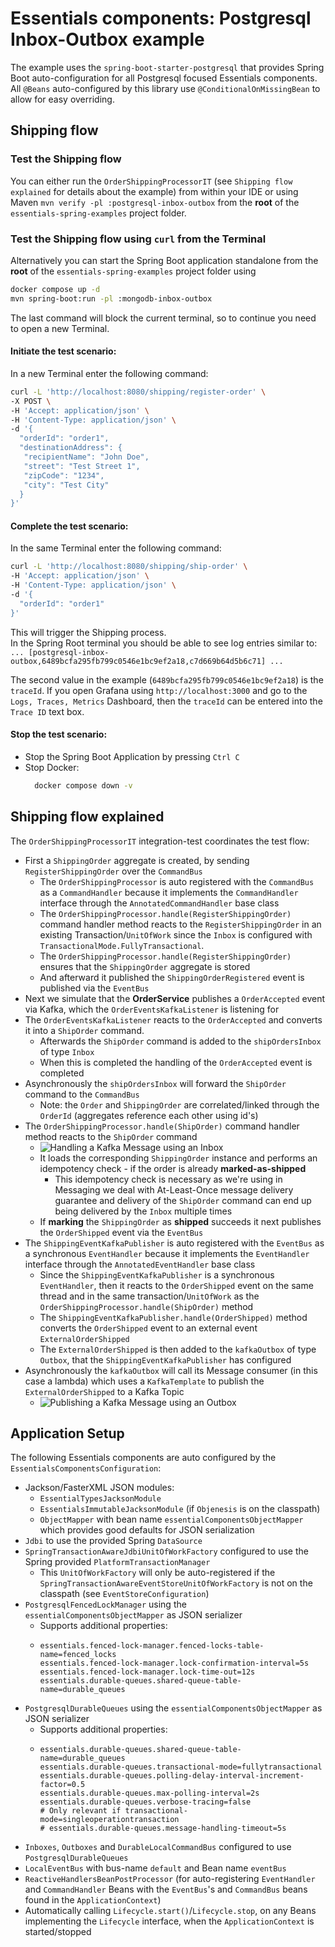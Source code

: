 # Essentials components: Postgresql Inbox-Outbox example

The example uses the `spring-boot-starter-postgresql` that provides Spring Boot auto-configuration for all Postgresql focused Essentials components.  
All `@Beans` auto-configured by this library use `@ConditionalOnMissingBean` to allow for easy overriding.

## Shipping flow

### Test the Shipping flow
You can either run the `OrderShippingProcessorIT` (see `Shipping flow explained` for details about the example) 
from within your IDE or using Maven `mvn verify -pl :postgresql-inbox-outbox` from the **root** of the `essentials-spring-examples` project folder.  

### Test the Shipping flow using `curl` from the Terminal
Alternatively you can start the Spring Boot application standalone from the **root** of the `essentials-spring-examples` project folder using
```bash
docker compose up -d
mvn spring-boot:run -pl :mongodb-inbox-outbox
```

The last command will block the current terminal, so to continue you need to open a new Terminal.

#### Initiate the test scenario:
In a new Terminal enter the following command:
```bash
curl -L 'http://localhost:8080/shipping/register-order' \ 
-X POST \
-H 'Accept: application/json' \
-H 'Content-Type: application/json' \
-d '{
  "orderId": "order1",
  "destinationAddress": {
   "recipientName": "John Doe",
   "street": "Test Street 1",
   "zipCode": "1234",
   "city": "Test City"
  }
}'
```
#### Complete the test scenario: 
In the same Terminal enter the following command:
```bash
curl -L 'http://localhost:8080/shipping/ship-order' \ 
-H 'Accept: application/json' \
-H 'Content-Type: application/json' \
-d '{
  "orderId": "order1"
}'
```

This will trigger the Shipping process.   
In the Spring Root terminal you should be able to see log entries similar to:
`... [postgresql-inbox-outbox,6489bcfa295fb799c0546e1bc9ef2a18,c7d669b64d5b6c71] ...`

The second value in the example (`6489bcfa295fb799c0546e1bc9ef2a18`) is the `traceId`.
If you open Grafana using `http://localhost:3000` and go to the `Logs, Traces, Metrics` Dashboard,
then the `traceId` can be entered into the `Trace ID` text box.

#### Stop the test scenario:
- Stop the Spring Boot Application by pressing `Ctrl C`
- Stop Docker: 
  ```bash
    docker compose down -v
  ```

## Shipping flow explained
The `OrderShippingProcessorIT` integration-test coordinates the test flow:
- First a `ShippingOrder` aggregate is created, by sending `RegisterShippingOrder` over the `CommandBus`
  - The `OrderShippingProcessor` is auto registered with the `CommandBus` as a `CommandHandler` because it implements the `CommandHandler` interface through the `AnnotatedCommandHandler` base class
  - The `OrderShippingProcessor.handle(RegisterShippingOrder)` command handler method reacts to the `RegisterShippingOrder` in an existing Transaction/`UnitOfWork`  since the `Inbox` is configured
    with `TransactionalMode.FullyTransactional`.
  - The `OrderShippingProcessor.handle(RegisterShippingOrder)` ensures that the `ShippingOrder` aggregate is stored
  - And afterward it published the `ShippingOrderRegistered` event is published via the `EventBus`
- Next we simulate that the **OrderService** publishes a `OrderAccepted` event via Kafka, which the `OrderEventsKafkaListener` is listening for
- The `OrderEventsKafkaListener` reacts to the `OrderAccepted` and converts it into a `ShipOrder` command.
  - Afterwards the `ShipOrder` command is added to the `shipOrdersInbox` of type `Inbox`
  - When this is completed the handling of the `OrderAccepted` event is completed
- Asynchronously the `shipOrdersInbox` will forward the `ShipOrder` command to the `CommandBus`
  - Note: the `Order` and `ShippingOrder` are correlated/linked through the `OrderId` (aggregates reference each other using id's)
- The `OrderShippingProcessor.handle(ShipOrder)` command handler method reacts to the `ShipOrder` command
  - ![Handling a Kafka Message using an Inbox](https://github.com/cloudcreate-dk/essentials-project/blob/main/components/foundation/images/inbox.png)
  - It loads the corresponding `ShippingOrder` instance and performs an idempotency check - if the order is already **marked-as-shipped**
    - This idempotency check is necessary as we're using in Messaging we deal with At-Least-Once message delivery guarantee and delivery of the `ShipOrder` command can end up
      being delivered by the `Inbox` multiple times
  - If **marking** the `ShippingOrder` as **shipped** succeeds it next publishes the `OrderShipped` event via the `EventBus`
- The `ShippingEventKafkaPublisher` is auto registered with the `EventBus` as a synchronous `EventHandler` because it implements the `EventHandler` interface through the `AnnotatedEventHandler` base class
  - Since the `ShippingEventKafkaPublisher` is a synchronous `EventHandler`, then it reacts to the `OrderShipped` event on the same thread and in the same transaction/`UnitOfWork` as the `OrderShippingProcessor.handle(ShipOrder)` method
  - The `ShippingEventKafkaPublisher.handle(OrderShipped)` method converts the `OrderShipped` event to an external event `ExternalOrderShipped`
  - The `ExternalOrderShipped` is then added to the `kafkaOutbox` of type `Outbox`, that the `ShippingEventKafkaPublisher` has configured
- Asynchronously the `kafkaOutbox` will call its Message consumer (in this case a lambda) which uses a `KafkaTemplate` to publish the `ExternalOrderShipped` to a Kafka Topic
  - ![Publishing a Kafka Message using an Outbox](https://github.com/cloudcreate-dk/essentials-project/blob/main/components/foundation/images/outbox.png)


## Application Setup
The following Essentials components are auto configured by the `EssentialsComponentsConfiguration`:
- Jackson/FasterXML JSON modules:
  - `EssentialTypesJacksonModule`
  - `EssentialsImmutableJacksonModule` (if `Objenesis` is on the classpath)
  - `ObjectMapper` with bean name `essentialComponentsObjectMapper` which provides good defaults for JSON serialization
- `Jdbi` to use the provided Spring `DataSource`
- `SpringTransactionAwareJdbiUnitOfWorkFactory` configured to use the Spring provided `PlatformTransactionManager`
  - This `UnitOfWorkFactory` will only be auto-registered if the `SpringTransactionAwareEventStoreUnitOfWorkFactory` is not on the classpath (see `EventStoreConfiguration`)
- `PostgresqlFencedLockManager` using the `essentialComponentsObjectMapper` as JSON serializer
  - Supports additional properties:
  - ```
    essentials.fenced-lock-manager.fenced-locks-table-name=fenced_locks
    essentials.fenced-lock-manager.lock-confirmation-interval=5s
    essentials.fenced-lock-manager.lock-time-out=12s
    essentials.durable-queues.shared-queue-table-name=durable_queues
    ```
- `PostgresqlDurableQueues` using the `essentialComponentsObjectMapper` as JSON serializer
  - Supports additional properties:
  - ```
    essentials.durable-queues.shared-queue-table-name=durable_queues
    essentials.durable-queues.transactional-mode=fullytransactional
    essentials.durable-queues.polling-delay-interval-increment-factor=0.5
    essentials.durable-queues.max-polling-interval=2s
    essentials.durable-queues.verbose-tracing=false
    # Only relevant if transactional-mode=singleoperationtransaction
    # essentials.durable-queues.message-handling-timeout=5s
    ```
- `Inboxes`, `Outboxes` and `DurableLocalCommandBus` configured to use `PostgresqlDurableQueues`
- `LocalEventBus` with bus-name `default` and Bean name `eventBus`
- `ReactiveHandlersBeanPostProcessor` (for auto-registering `EventHandler` and `CommandHandler` Beans with the `EventBus`'s and `CommandBus` beans found in the `ApplicationContext`)
- Automatically calling `Lifecycle.start()`/`Lifecycle.stop`, on any Beans implementing the `Lifecycle` interface, when the `ApplicationContext` is started/stopped